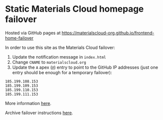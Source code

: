# Static Materials Cloud homepage failover

Hosted via GitHub pages at https://materialscloud-org.github.io/frontend-home-failover

In order to use this site as the Materials Cloud failover:

1) Update the notification message in `index.html`
2) Change `CNAME` to `materialscloud.org`
3) Update the `A` apex (`@`) entry to point to the GitHub IP addresses (just one entry should be enough for a temporary failover):
```
185.199.108.153
185.199.109.153
185.199.110.153
185.199.111.153
```

More information [here](https://docs.github.com/en/pages/configuring-a-custom-domain-for-your-github-pages-site/managing-a-custom-domain-for-your-github-pages-site#configuring-an-apex-domain).

Archive failover instructions [here](https://docs.google.com/document/d/1811WB2ixUr2MHstkoF1n-Sg0KxLf3t0vz-11n9kE5JU/).
